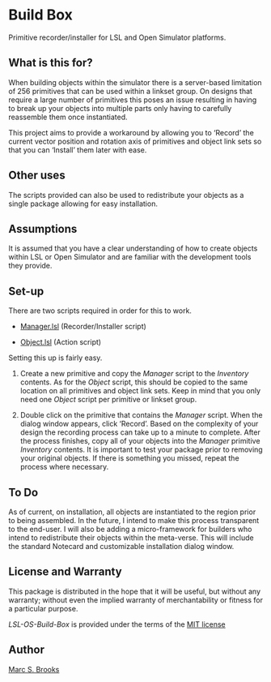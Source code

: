 # Build Box

Primitive recorder/installer for LSL and Open Simulator platforms.

## What is this for?

When building objects within the simulator there is a server-based limitation of 256 primitives that can be used within a linkset group. On designs that require a large number of primitives this poses an issue resulting in having to break up your objects into multiple parts only having to carefully reassemble them once instantiated.

This project aims to provide a workaround by allowing you to ‘Record’ the current vector position and rotation axis of primitives and object link sets so that you can ‘Install’ them later with ease.

## Other uses

The scripts provided can also be used to redistribute your objects as a single package allowing for easy installation.

## Assumptions

It is assumed that you have a clear understanding of how to create objects within LSL or Open Simulator and are familiar with the development tools they provide.

## Set-up

There are two scripts required in order for this to work.

- [Manager.lsl](https://github.com/nuxy/LSL-OS-Build-Box/blob/master/Manager.lsl) (Recorder/Installer script)

- [Object.lsl](https://github.com/nuxy/LSL-OS-Build-Box/blob/master/Object.lsl) (Action script)

Setting this up is fairly easy.

1. Create a new primitive and copy the _Manager_ script to the *Inventory* contents.  As for the _Object_ script, this should be copied to the same location on all primitives and object link sets.  Keep in mind that you only need one _Object_ script per primitive or linkset group.

2. Double click on the primitive that contains the _Manager_ script.  When the dialog window appears, click ‘Record’.  Based on the complexity of your design the recording process can take up to a minute to complete.  After the process finishes, copy all of your objects into the _Manager_ primitive *Inventory* contents.  It is important to test your package prior to removing your original objects.  If there is something you missed, repeat the process where necessary.

## To Do

As of current, on installation, all objects are instantiated to the region prior to being assembled.  In the future, I intend to make this process transparent to the end-user.  I will also be adding a micro-framework for builders who intend to redistribute their objects within the meta-verse.  This will include the standard Notecard and customizable installation dialog window.

## License and Warranty

This package is distributed in the hope that it will be useful, but without any warranty; without even the implied warranty of merchantability or fitness for a particular purpose.

_LSL-OS-Build-Box_ is provided under the terms of the [MIT license](http://www.opensource.org/licenses/mit-license.php)

## Author

[Marc S. Brooks](https://github.com/nuxy)
